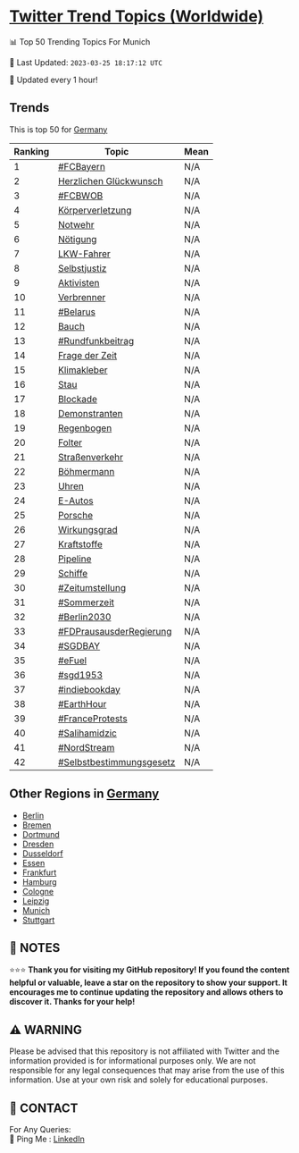 [Twitter Trend Topics (Worldwide)](https://github.com/ErcinDedeoglu/Twitter-Trend-Topics)
==========


📊 Top 50 Trending Topics For Munich

📆 Last Updated: `2023-03-25 18:17:12 UTC`

🔧 Updated every 1 hour!


## Trends

This is top 50 for [Germany](</Germany>)

| Ranking | Topic | Mean |
| ------- | ------------ | ------------ |
| 1 | [#FCBayern](http://twitter.com/search?q=%23FCBayern) | N/A |
| 2 | [Herzlichen Glückwunsch](http://twitter.com/search?q=Herzlichen+Gl%c3%bcckwunsch) | N/A |
| 3 | [#FCBWOB](http://twitter.com/search?q=%23FCBWOB) | N/A |
| 4 | [Körperverletzung](http://twitter.com/search?q=K%c3%b6rperverletzung) | N/A |
| 5 | [Notwehr](http://twitter.com/search?q=Notwehr) | N/A |
| 6 | [Nötigung](http://twitter.com/search?q=N%c3%b6tigung) | N/A |
| 7 | [LKW-Fahrer](http://twitter.com/search?q=LKW-Fahrer) | N/A |
| 8 | [Selbstjustiz](http://twitter.com/search?q=Selbstjustiz) | N/A |
| 9 | [Aktivisten](http://twitter.com/search?q=Aktivisten) | N/A |
| 10 | [Verbrenner](http://twitter.com/search?q=Verbrenner) | N/A |
| 11 | [#Belarus](http://twitter.com/search?q=%23Belarus) | N/A |
| 12 | [Bauch](http://twitter.com/search?q=Bauch) | N/A |
| 13 | [#Rundfunkbeitrag](http://twitter.com/search?q=%23Rundfunkbeitrag) | N/A |
| 14 | [Frage der Zeit](http://twitter.com/search?q=Frage+der+Zeit) | N/A |
| 15 | [Klimakleber](http://twitter.com/search?q=Klimakleber) | N/A |
| 16 | [Stau](http://twitter.com/search?q=Stau) | N/A |
| 17 | [Blockade](http://twitter.com/search?q=Blockade) | N/A |
| 18 | [Demonstranten](http://twitter.com/search?q=Demonstranten) | N/A |
| 19 | [Regenbogen](http://twitter.com/search?q=Regenbogen) | N/A |
| 20 | [Folter](http://twitter.com/search?q=Folter) | N/A |
| 21 | [Straßenverkehr](http://twitter.com/search?q=Stra%c3%9fenverkehr) | N/A |
| 22 | [Böhmermann](http://twitter.com/search?q=B%c3%b6hmermann) | N/A |
| 23 | [Uhren](http://twitter.com/search?q=Uhren) | N/A |
| 24 | [E-Autos](http://twitter.com/search?q=E-Autos) | N/A |
| 25 | [Porsche](http://twitter.com/search?q=Porsche) | N/A |
| 26 | [Wirkungsgrad](http://twitter.com/search?q=Wirkungsgrad) | N/A |
| 27 | [Kraftstoffe](http://twitter.com/search?q=Kraftstoffe) | N/A |
| 28 | [Pipeline](http://twitter.com/search?q=Pipeline) | N/A |
| 29 | [Schiffe](http://twitter.com/search?q=Schiffe) | N/A |
| 30 | [#Zeitumstellung](http://twitter.com/search?q=%23Zeitumstellung) | N/A |
| 31 | [#Sommerzeit](http://twitter.com/search?q=%23Sommerzeit) | N/A |
| 32 | [#Berlin2030](http://twitter.com/search?q=%23Berlin2030) | N/A |
| 33 | [#FDPrausausderRegierung](http://twitter.com/search?q=%23FDPrausausderRegierung) | N/A |
| 34 | [#SGDBAY](http://twitter.com/search?q=%23SGDBAY) | N/A |
| 35 | [#eFuel](http://twitter.com/search?q=%23eFuel) | N/A |
| 36 | [#sgd1953](http://twitter.com/search?q=%23sgd1953) | N/A |
| 37 | [#indiebookday](http://twitter.com/search?q=%23indiebookday) | N/A |
| 38 | [#EarthHour](http://twitter.com/search?q=%23EarthHour) | N/A |
| 39 | [#FranceProtests](http://twitter.com/search?q=%23FranceProtests) | N/A |
| 40 | [#Salihamidzic](http://twitter.com/search?q=%23Salihamidzic) | N/A |
| 41 | [#NordStream](http://twitter.com/search?q=%23NordStream) | N/A |
| 42 | [#Selbstbestimmungsgesetz](http://twitter.com/search?q=%23Selbstbestimmungsgesetz) | N/A |



## Other Regions in [Germany](</Germany>)

* [Berlin](</Germany/Berlin.md>)
* [Bremen](</Germany/Bremen.md>)
* [Dortmund](</Germany/Dortmund.md>)
* [Dresden](</Germany/Dresden.md>)
* [Dusseldorf](</Germany/Dusseldorf.md>)
* [Essen](</Germany/Essen.md>)
* [Frankfurt](</Germany/Frankfurt.md>)
* [Hamburg](</Germany/Hamburg.md>)
* [Cologne](</Germany/Cologne.md>)
* [Leipzig](</Germany/Leipzig.md>)
* [Munich](</Germany/Munich.md>)
* [Stuttgart](</Germany/Stuttgart.md>)



## 📝 NOTES

⭐⭐⭐ **Thank you for visiting my GitHub repository! If you found the content helpful or valuable, leave a star on the repository to show your support. It encourages me to continue updating the repository and allows others to discover it. Thanks for your help!**


## ⚠️ WARNING

Please be advised that this repository is not affiliated with Twitter and the information provided is for informational purposes only. We are not responsible for any legal consequences that may arise from the use of this information. Use at your own risk and solely for educational purposes.


## 📨 CONTACT

 For Any Queries:  
            🏓 Ping Me : [LinkedIn](https://www.linkedin.com/in/ercindedeoglu/)
